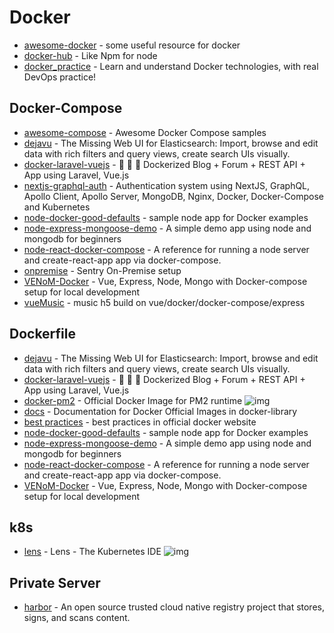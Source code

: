 # Docker

- [awesome-docker](https://github.com/veggiemonk/awesome-docker) - some useful resource for docker
- [docker-hub](https://hub.docker.com/) - Like Npm for node
- [docker_practice](https://github.com/yeasy/docker_practice) - Learn and understand Docker technologies, with real DevOps practice!


## Docker-Compose

- [awesome-compose](https://github.com/docker/awesome-compose) - Awesome Docker Compose samples
- [dejavu](https://github.com/appbaseio/dejavu) - The Missing Web UI for Elasticsearch: Import, browse and edit data with rich filters and query views, create search UIs visually.
- [docker-laravel-vuejs](https://github.com/gliterd/docker-laravel-vuejs) - <g-emoji class="g-emoji" alias="star2" fallback-src="https://github.githubassets.com/images/icons/emoji/unicode/1f31f.png">🌟</g-emoji> <g-emoji class="g-emoji" alias="dart" fallback-src="https://github.githubassets.com/images/icons/emoji/unicode/1f3af.png">🎯</g-emoji> <g-emoji class="g-emoji" alias="newspaper" fallback-src="https://github.githubassets.com/images/icons/emoji/unicode/1f4f0.png">📰</g-emoji> Dockerized Blog + Forum + REST API + App using Laravel, Vue.js
- [nextjs-graphql-auth](https://github.com/nreoch25/nextjs-graphql-auth) - Authentication system using NextJS, GraphQL, Apollo Client, Apollo Server, MongoDB, Nginx, Docker, Docker-Compose and Kubernetes
- [node-docker-good-defaults](https://github.com/BretFisher/node-docker-good-defaults) - sample node app for Docker examples
- [node-express-mongoose-demo](https://github.com/madhums/node-express-mongoose-demo) - A simple demo app using node and mongodb for beginners
- [node-react-docker-compose](https://github.com/mrcoles/node-react-docker-compose) - A reference for running a node server and create-react-app app via docker-compose.
- [onpremise](https://github.com/getsentry/onpremise) - Sentry On-Premise setup
- [VENoM-Docker](https://github.com/jamesaud/VENoM-Docker) - Vue, Express, Node, Mongo with Docker-compose setup for local development
- [vueMusic](https://github.com/xieyezi/vueMusic) - music h5 build on vue/docker/docker-compose/express

## Dockerfile

- [dejavu](https://github.com/appbaseio/dejavu) - The Missing Web UI for Elasticsearch: Import, browse and edit data with rich filters and query views, create search UIs visually.
- [docker-laravel-vuejs](https://github.com/gliterd/docker-laravel-vuejs) - <g-emoji class="g-emoji" alias="star2" fallback-src="https://github.githubassets.com/images/icons/emoji/unicode/1f31f.png">🌟</g-emoji> <g-emoji class="g-emoji" alias="dart" fallback-src="https://github.githubassets.com/images/icons/emoji/unicode/1f3af.png">🎯</g-emoji> <g-emoji class="g-emoji" alias="newspaper" fallback-src="https://github.githubassets.com/images/icons/emoji/unicode/1f4f0.png">📰</g-emoji> Dockerized Blog + Forum + REST API + App using Laravel, Vue.js
- [docker-pm2](https://github.com/keymetrics/docker-pm2) -  Official Docker Image for PM2 runtime ![img](https://img.shields.io/github/stars/keymetrics/docker-pm2)
- [docs](https://github.com/docker-library/docs) - Documentation for Docker Official Images in docker-library
- [best practices](https://docs.docker.com/develop/develop-images/dockerfile_best-practices/) - best practices in official docker website
- [node-docker-good-defaults](https://github.com/BretFisher/node-docker-good-defaults) - sample node app for Docker examples
- [node-express-mongoose-demo](https://github.com/madhums/node-express-mongoose-demo) - A simple demo app using node and mongodb for beginners
- [node-react-docker-compose](https://github.com/mrcoles/node-react-docker-compose) - A reference for running a node server and create-react-app app via docker-compose.
- [VENoM-Docker](https://github.com/jamesaud/VENoM-Docker) - Vue, Express, Node, Mongo with Docker-compose setup for local development

## k8s

- [lens](https://github.com/lensapp/lens) - Lens - The Kubernetes IDE ![img](https://img.shields.io/github/stars/lensapp/lens)

## Private Server

- [harbor](https://github.com/goharbor/harbor) - An open source trusted cloud native registry project that stores, signs, and scans content.

